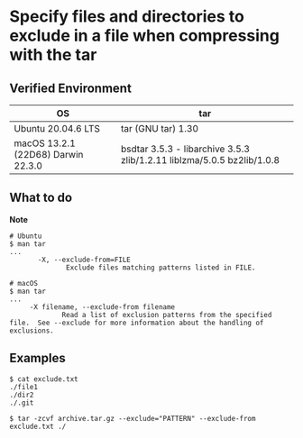 # Specify files and directories to exclude in a file when compressing with the tar

## Verified Environment

| OS  | tar |
| ----- | --- |
| Ubuntu 20.04.6 LTS | tar (GNU tar) 1.30 |
| macOS 13.2.1 (22D68) Darwin 22.3.0 | bsdtar 3.5.3 - libarchive 3.5.3 zlib/1.2.11 liblzma/5.0.5 bz2lib/1.0.8 |

## What to do

<!-- icon note -->
**Note**
<!-- end -->

```console
# Ubuntu
$ man tar
...
       -X, --exclude-from=FILE
              Exclude files matching patterns listed in FILE.
```

```console
# macOS
$ man tar
...
     -X filename, --exclude-from filename
             Read a list of exclusion patterns from the specified file.  See --exclude for more information about the handling of exclusions.
```

## Examples

```console
$ cat exclude.txt
./file1
./dir2
./.git

$ tar -zcvf archive.tar.gz --exclude="PATTERN" --exclude-from exclude.txt ./
```
